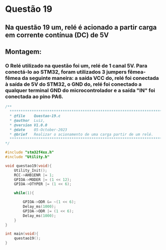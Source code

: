 # Questão 19

## Na questão 19 um, relé é acionado a partir carga em corrente contínua (DC) de 5V

## Montagem:
### O Relé utilizado na questão foi um, relé de 1 canal 5V. Para conectá-lo ao STM32, foram utilizados 3 jumpers fêmea-fêmea da seguinte maneira: a saída VCC do, relé foi conectada à saída de 5V do STM32, o GND do, relé foi conectado a qualquer terminal GND do microcontrolador e a saída "IN" foi conectada ao pino PA6.

````C 
/**
  ******************************************************************************
  * @file    Questao-19.c 
  * @author  Luiz, 
  * @version V1.0.0
  * @date    05-October-2023
  * @brief   Realizar o acionamento de uma carga partir de um relé.
  ******************************************************************************
*/

#include "stm32f4xx.h"
#include "Utility.h"

void questao19(void){
	Utility_Init();
	RCC->AHB1ENR |= 1;
	GPIOA->MODER |= (1 << 12);
	GPIOA->OTYPER |= (1 << 6);

	while(1){

		GPIOA->ODR &= ~(1 << 6);
		Delay_ms(1000);
		GPIOA->ODR |= (1 << 6);
		Delay_ms(1000);
	}
}

int main(void){
    questao19();
}
````